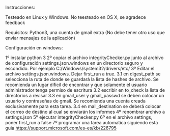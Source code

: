 Instrucciones:

Testeado en Linux y Windows.
No teesteado en OS X, se agradece feedback

Requisitos: Python3, una cuenta de gmail extra (No debe tener otro uso que enviar mensajes de la aplicación)

Configuración en windows:

1º instalar python 3
2º copiar el archivo integrityChecker.py junto al archivo de configuración settings.json.windows en un directorio seguro y escondido. Por ejemplo C:/Windows/system32/drivers/etc/
3º Editar el archivo settings.json.windows. Dejar first_run a true.
3.1 en digest_path se selecciona la ruta de donde se guardará la lista de hashes de archivo. Se recomienda un lugar dificil de encontrar y que solamente el usuario administrador tenga permiso de escritura
3.2 escribir en to_check la lista de directorios a revisar
3.3 en gmail_user y gmail_passwd se deben colocar un usuario y contraseñas de gmail. Se recomienda una cuenta creada exclusivamente para esta tarea.
3.4 en mail_destination se deberá colocar el correo de destino al cual se enviarán los informes
4º renombrar archivo a settings.json
5º ejecutar integrityChecker.py
6º en el archivo settings, poner first_run a false
7º programar una tarea automatica siguiendo esta guia https://support.microsoft.com/es-es/kb/226795
